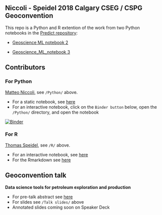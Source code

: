 ## Niccoli - Speidel 2018 Calgary CSEG / CSPG Geoconvention

This repo is a Python and R extention of the work from two Python notebooks in the [Predict repository](https://github.com/mycarta/predict): 

- [Geoscience ML notebook 2](https://github.com/mycarta/predict/blob/master/Geoscience_ML_notebook_2.ipynb) 

- [Geoscience_ML_notebook 3](https://github.com/mycarta/predict/blob/master/Geoscience_ML_notebook_3.ipynb)


## Contributors

### For Python
[Matteo Niccoli](https://github.com/mycarta),  see `/Python/` above.
* For a static notebook, see [here](https://github.com/mycarta/Niccoli_Speidel_2018_Geoconvention/blob/master/Python/Python_data_science_tools%20_petroleum_exploration_production.ipynb)
* For an interactive notebook, click on the `Binder button` below, open the `/Python/` directory, and open the notebook

[![Binder](https://mybinder.org/badge.svg)](https://mybinder.org/v2/gh/mycarta/Niccoli_Speidel_2018_Geoconvention/master)



### For R
[Thomas Speidel](https:/github.com/tspeidel/), see `/R/` above.
* For an interactive notebook, see [here](https://geoconvention2018.updog.co/index.html)
* For the Rmarkdown see [here](https://github.com/mycarta/Niccoli_Speidel_2018_Geoconvention/blob/master/R/geoconference_2018.Rmd)


## Geoconvention talk
**Data science tools for petroleum exploration and production**
* For pre-talk abstract see [here](https://www.geoconvention.com/uploads/2018abstracts/290_GC2018_Data_science_tools_for_petroleum_e_and_p.pdf)
* For slides see `/Talk slides/` above
* Annotated slides coming soon on Speaker Deck